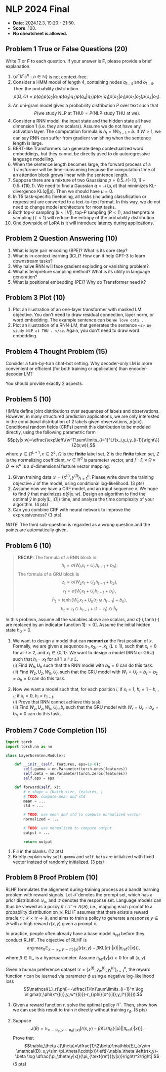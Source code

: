 # NLP 2024 Final

- **Date**: 2024.12.3, 19:20 - 21:50.
- **Score**: $100$.
- **No cheatsheet is allowed.**

## Problem 1 True or False Questions ($20$)

Write **T** or **F** to each question. If your answer is **F**, please provide a brief explanation.

1. $\{a^nb^nc^n:n\in \mathbb{N}\}$ is not context-free.
2. Consider a HMM model of length $4$, containing nodes $q_{1:4}$ and $o_{1:4}$. Then the probability distribution 
$$p(Q,O)=p(q_1)p(q_2|q_1)p(q_3|q_2)p(q_4|q_3)p(o_1|q_1)p(o_2|o_1)p(o_3|o_2)p(o_4|o_3).$$
3. An uni-gram model gives a probability distribution $P$ over text such that
$$P(\text{we study NLP at THU})=P(\text{NLP study THU at we}).$$
4. Consider a RNN model, the input state and the hidden state all have dimension $1$ (i.e. they are scalars). Assume we do not have any activation layer. The computation formula is $h_t=Wh_{t-1}+b$. If $W>1$, we can say RNN can suffer from gradient vanishing when the sentence length is large.
5. BERT-like Transformers can generate deep contextualized word embeddings, but they cannot be directly used to do autoregressive language
modelling.
6. When the sentence length becomes large, the forward process of a Transformer will be time-consuming because the computation time of an attention block grows linear with the sentence length.
7. Suppose there are a mixture of two Gaussians $p=0.5\mathcal{N}(-10,1)+0.5\mathcal{N}(10,1)$. We need to find a Gaussian $q=\mathcal{N}(\mu,\sigma)$ that minimizes KL-divergence $\text{KL}(q||p)$. Then we should have $\mu=0$.
8. In T5 task-specific finetuning, all tasks (including classification or regression) are converted to a text-to-text format. In this way, we do not need to change model architecture for most tasks.
9. Both top-$k$ sampling ($k<|V|$), top-$P$ sampling ($P<1$), and tempreture sampling ($T<1$) will reduce the entropy of the probability distribution.
10. One downside of LoRA is it will introduce latency during applications.

## Problem 2 Question Answering ($10$)

1. What is byte pair encoding (BPE)? What is its core step?
2. What is in-context learning (ICL)? How can it help GPT-3 to learn downstream tasks?
3. Why naive RNN will face gradient exploding or vanishing problem?
4. What is tempreture sampling method? What is its utility in language generation?
5. What is positional embedding (PE)? Why do Transformer need it?

## Problem 3 Plot ($10$)

1. Plot an illustration of an one-layer transformer with masked LM objective. You don't need to draw residual connection, layer norm, or word embedding. The example sentence can be `We love cats .`
2. Plot an illustration of a RNN-LM, that generates the sentence `<s> We study NLP at THU . </s>`. Again, you don't need to draw word embedding.

## Problem 4 Thought Problem ($15$)

Consider a turn-by-turn chat-bot setting. Why decoder-only LM is more convenient or efficient (for both training or application) than encoder-decoder LM?

You should provide exactly 2 aspects.

## Problem 5 ($10$)

HMMs define joint distributions over sequences of labels and observations. However, in many structured prediction applications, we are only interested in the conditional distribution of $2$ labels given observations, $p(y|x)$. Conditional random fields (CRFs) permit this distribution to be modeled directly, using the following parametric form
$$p(y|x;w)=\dfrac{\exp\left\{w^T\sum\limits_{i=1}^Lf(x_i,y_i,y_{i-1})\right\}}{Z(x;w)},$$
where $y\in \Omega^{L+1},x\in \Sigma^L$, $\Omega$ is the **finite** label set, $\Sigma$ is the **finite** token set, $Z$ is the normalizing coefficient, $w\in \mathbb{R}^d$ is parameter vector, and $f:\Sigma\times\Omega\times\Omega\to \mathbb{R}^d$ is a $d$-dimensional feature vector mapping.

1. Given training data $\mathcal{D}=\{x^{(t)},y^{(t)}\}_{t=1}^n$. Please write down the training objective $J$ of the model, using conditional log-likelihood. ($3$ pts)
2. Assume now we have a CRF model, and an input sequence $x$. We hope to find $\hat y$ that maximizes $p(\hat y|x;w)$. Design an algorithm to find the optimal $\hat y$ in $\text{poly}(L,|\Omega|)$ time, and analyze the time complexity of your algorithm. ($4$ pts)
3. Can you combine CRF with neural network to improve the expressiveness? ($3$ pts)

_NOTE._ The third sub-question is regarded as a wrong question and the points are automatically given.

## Problem 6 ($10$)

> **RECAP**: The formula of a RNN block is
> $$h_t=\sigma(W_hx_t+U_hh_{t-1}+b_h);$$
> The formula of a GRU block is
> $$z_t=\sigma(W_zx_t+U_zh_{t-1}+b_z),$$
> $$r_t=\sigma(W_rx_t+U_rh_{t-1}+b_r),$$
> $$\tilde h_t=\tanh(W_hx_t+U_h(r_t\odot h_{t-1})+b_h),$$
> $$h_t=z_t\odot h_{t-1}+(1-z_t)\odot \tilde h_{t}.$$

In this problem, assume all the variables above are scalars, and $\sigma(\cdot),\tanh(\cdot)$ are replaced by an indicator function $\mathbf{1}[\cdot >0]$. Assume the initial hidden state $h_0=0$.

1. We want to design a model that can **memorize** the first position of $x$. Formally, we are given a sequence $x_1,x_2,\cdots,x_L$ ($L\ge 1$), such that $x_i=0$ for all $i\ge 2$, and $x_1\in \{0,1\}$. We want to design a model (RNN or GRU) such that $h_i=x_1$ for all $1\le i\le L$.       
    (i) Find $W_h,U_h$ such that the RNN model with $b_h=0$ can do this task.     
    (ii) Find $W_z,U_z,W_h,U_h$ such that the GRU model with $W_r=U_r=b_r=b_z=b_h=0$ can do this task.

2. Now we want a model such that, for each position $i$, if $x_i=1$, $h_i=1-h_{i-1}$; if $x_i=0$, $h_i=h_{i-1}$.    
    (i) Prove that RNN cannot achieve this task.    
    (ii) Find $W_z,U_z,W_h,U_h,b_r$ such that the GRU model with $W_r=U_r=b_z=b_h=0$ can do this task.

## Problem 7 Code Completion ($15$)

```python
import torch
import torch.nn as nn

class LayerNorm(nn.Module):

    def __init__(self, features, eps=1e-6):
        self.gamma = nn.Parameter(torch.ones(features))
        self.beta = nn.Parameter(torch.zeros(features))
        self.eps = eps

    def forward(self, x):
        # x.shape = (batch_size, features, )
        # TODO: compute mean and std
        mean = ...
        std = ...

        # TODO: use mean and std to compute normalized vector
        normalized = ...

        # TODO: use normalized to compute output
        output = ...

        return output

```

1. Fill in the blanks. ($12$ pts)
2. Briefly explain why `self.gamma` and `self.beta` are initialized with fixed vector instead of randomly initialized. ($3$ pts)

## Problem 8 Proof Problem ($10$)

RLHF formulates the alignment during-training process as a bandit learning problem with reward signals. Let $\mathcal{X}$ denotes the prompt set, which has a prior distribution $\mathcal{D}_x$, and $\mathcal{Y}$ denotes the response set. Language models can thus be viewed as a policy $\pi:\mathcal{X}\to \Delta (\mathcal{Y})$, i.e., mapping each prompt to a probability distribution on $\mathcal{Y}$. RLHF assumes that there exists a reward oracle $r:\mathcal{X}\times\mathcal{Y}\to \mathbb{R}$, and aims to train a policy to generate a response $y\in \mathcal{Y}$ with a high reward $r(x,y)$ given a prompt $x$. 

In practice, people often already have a base model $\pi_{\text{ref}}$ before they conduct RLHF. The objective of RLHF is
$$\arg\max_{\pi} \mathbb{E}_{x\sim \mathcal{D}_x,y\sim \pi(\cdot|x)}[r(x,y)-\beta \text{KL}(\pi(\cdot |x)||\pi_{\text{ref}}(\cdot|x))],$$
where $\beta\in \mathbb{R}_+$ is a hyperparameter. Assume $\pi_{\text{ref}}(y|x)>0$ for all $(x,y)$.

Given a human preference dataset $\mathcal{D}=\{x^{(t)},y_w^{(t)},y_l^{(t)}\}_{t=1}^n$, the reward function $r$ can be learned via parameter $\phi$ using a negative log-likelihood loss
$$\mathcal{L}_r(\phi)=-\dfrac{1}{n}\sum\limits_{i=1}^n \log \sigma(r_\phi(x^{(i)},y_w^{(i)})-r_{\phi}(x^{(i)},y_l^{(i)})).$$

1. Given a reward function $r$, solve the optimal policy $\pi^\star$. Then, show how we can use this result to train $\pi$ directly without training $r_\phi$. ($5$ pts)

2. Suppose
$$J(\theta)=\mathbb{E}_{x\sim \mathcal{D}_x,y\sim \pi_\theta(\cdot|x)}[r(x,y)-\beta \text{KL}(\pi_\theta(\cdot |x)||\pi_{\text{ref}}(\cdot|x))].$$
Prove that
$$\nabla_\theta J(\theta)=\dfrac{1}{2\beta}\mathbb{E}_{x\sim \mathcal{D}_x,y\sim \pi_\theta(\cdot|x)}\left[-\nabla_\theta \left(r(x,y)-\beta \log \dfrac{\pi_\theta(y|x)}{\pi_{\text{ref}}(y|x)}\right)^2\right].$$
($5$ pts)